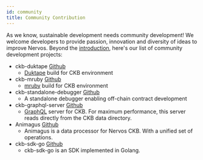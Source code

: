 ```yaml
---
id: community
title: Community Contribution
---
```

As we know, sustainable development needs community development! We welcome developers to provide passion, innovation and diversity of ideas to improve Nervos. Beyond the [introduction](/tooling/introduction), here's our list of community development projects:

* ckb-duktape [Github](https://github.com/xxuejie/ckb-duktape)
    * [Duktape](https://duktape.org/) build for CKB environment
* ckb-mruby [Github](https://github.com/xxuejie/ckb-mruby)
    * [mruby](http://mruby.org/) build for CKB environment
* ckb-standalone-debugger  [Github](https://github.com/xxuejie/ckb-standalone-debugger)
    * A standalone debugger enabling off-chain contract development
* ckb-graphql-server [Github](https://github.com/xxuejie/ckb-graphql-server)
    * [GraphQL](https://graphql.org/) server for CKB. For maximum performance, this server reads directly from the CKB data directory.
* Animagus [Github](https://github.com/xxuejie/animagus)
    * Animagus is a data processor for Nervos CKB. With a unified set of operations.
* ckb-sdk-go [Github](https://github.com/ququzone/ckb-sdk-go)
    * ckb-sdk-go is an SDK implemented in Golang.
